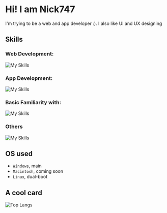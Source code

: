 # Hi! I am Nick747
I'm trying to be a web and app developer :). I also like UI and UX designing

## Skills
### Web Development:
![My Skills](https://skillicons.dev/icons?i=html,js,css)
### App Development:
![My Skills](https://skillicons.dev/icons?i=flutter,dart)
### Basic Familiarity with:
![My Skills](https://skillicons.dev/icons?i=python,c,cpp,kotlin,react,tailwind)
### Others
![My Skills](https://skillicons.dev/icons?i=arduino,latex,git)

## OS used
- `Windows`, main
- `Macintosh`, coming soon
- `Linux`, dual-boot

## A cool card
![Top Langs](https://github-readme-stats.vercel.app/api/top-langs/?username=anuraghazra&layout=compact&theme=gruvbox)
